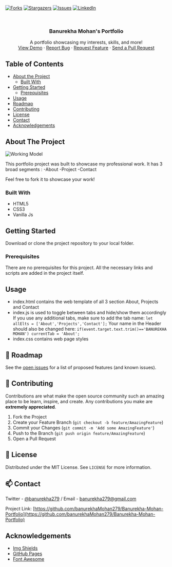 [![Forks][forks-shield]][forks-url]
[![Stargazers][stars-shield]][stars-url]
[![Issues][issues-shield]][issues-url]
[![LinkedIn][linkedin-shield]][linkedin-url]

<!-- PROJECT LOGO -->
<br />
<p align="center">

  <h3 align="center">Banurekha Mohan's Portfolio</h3>

  <p align="center">
    A portfolio showcasing my interests, skills, and more!
    <br />
    <a href="https://banurekhamohan279.github.io/Banurekha-Mohan-Portfolio/">View Demo</a>
    ·
    <a href="https://banurekhamohan279.github.io/Banurekha-Mohan-Portfolio/issues">Report Bug</a>
    ·
    <a href="https://banurekhamohan279.github.io/Banurekha-Mohan-Portfolio/issues">Request Feature</a>
    ·
    <a href="https://banurekhamohan279.github.io/Banurekha-Mohan-Portfolio/pulls">Send a Pull Request</a>
  </p>
</p>

<!-- TABLE OF CONTENTS -->

## Table of Contents

- [About the Project](#about-the-project)
  - [Built With](#built-with)
- [Getting Started](#getting-started)
  - [Prerequisites](#prerequisites)
    <!--* [Installation](#installation)-->
- [Usage](#usage)
- [Roadmap](#roadmap)
- [Contributing](#contributing)
- [License](#license)
- [Contact](#contact)
- [Acknowledgements](#acknowledgements)

<!-- ABOUT THE PROJECT -->

## About The Project

![Working Model](https://github.com/banurekhaMohan279/Portfolio-V1/blob/master/images/workingModel.gif)

This portfolio project was built to showcase my professional work.
It has 3 broad segments :
-About
-Project
-Contact

Feel free to fork it to showcase your work!

### Built With

- HTML5
- CSS3
- Vanilla Js

<!-- GETTING STARTED -->

## Getting Started

Download or clone the project repository to your local folder.

### Prerequisites

There are no prerequisites for this project. All the necessary links and scripts are added in the project itself.

<!-- USAGE EXAMPLES -->

## Usage

- index.html contains the web template of all 3 section About, Projects and Contact
- index.js is used to toggle between tabs and hide/show them accordingly
  If you use any additional tabs, make sure to add the tab name:
  `let allElts = ['About','Projects','Contact'];`
  Your name in the Header should also be changed here:
  `if(event.target.text.trim()=='BANUREKHA MOHAN') currentTab = 'About';`
- index.css contains web page styles

<!-- ROADMAP -->

## 🚧 Roadmap

See the [open issues](https://github.com/banurekhaMohan279/Banurekha-Mohan-Portfolio/issues) for a list of proposed features (and known issues).

<!-- CONTRIBUTING -->

## 🤝 Contributing

Contributions are what make the open source community such an amazing place to be learn, inspire, and create. Any contributions you make are **extremely appreciated**.

1. Fork the Project
2. Create your Feature Branch (`git checkout -b feature/AmazingFeature`)
3. Commit your Changes (`git commit -m 'Add some AmazingFeature'`)
4. Push to the Branch (`git push origin feature/AmazingFeature`)
5. Open a Pull Request

<!-- LICENSE -->

## 📝 License

Distributed under the MIT License. See `LICENSE` for more information.

<!-- CONTACT -->

## 📫 Contact

Twitter - [@banurekha279](https://twitter.com/banurekha279) / Email - <a href="mailto:banurekha279@gmail.com">banurekha279@gmail.com</a>

Project Link: [https://github.com/banurekhaMohan279/Banurekha-Mohan-Portfolio](https://github.com/banurekhaMohan279/Banurekha-Mohan-Portfolio)

<!-- ACKNOWLEDGEMENTS -->

## Acknowledgements

- [Img Shields](https://shields.io)
- [GitHub Pages](https://pages.github.com)
- [Font Awesome](https://fontawesome.com)

<!-- MARKDOWN LINKS & IMAGES -->
<!-- https://www.markdownguide.org/basic-syntax/#reference-style-links -->

[forks-shield]: https://img.shields.io/github/forks/banurekhaMohan279/Banurekha-Mohan-Portfolio?style=for-the-badge
[forks-url]: https://github.com/banurekhaMohan279/Banurekha-Mohan-Portfolio/network/members
[stars-shield]: https://img.shields.io/github/stars/banurekhaMohan279/Banurekha-Mohan-Portfolio?style=for-the-badge
[stars-url]: https://github.com/banurekhaMohan279/Banurekha-Mohan-Portfolio/stargazers
[issues-shield]: https://img.shields.io/github/issues/banurekhaMohan279/Banurekha-Mohan-Portfolio?style=for-the-badge
[issues-url]: https://github.com/banurekhaMohan279/Banurekha-Mohan-Portfolio/issues
[linkedin-shield]: https://img.shields.io/badge/-LinkedIn-black.svg?style=flat-square&logo=linkedin&colorB=555
[linkedin-url]: https://www.linkedin.com/in/banurekha/
